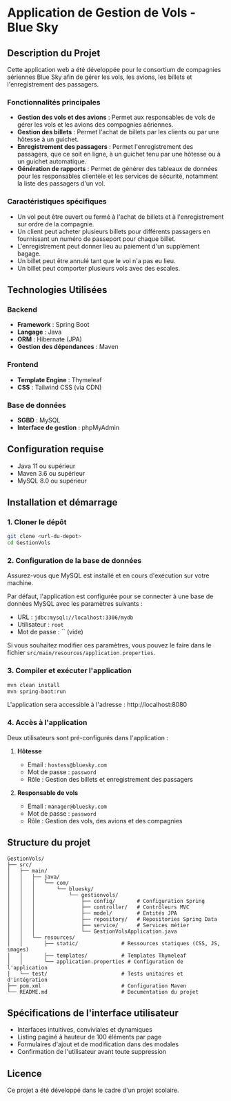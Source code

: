 # Application de Gestion de Vols - Blue Sky

## Description du Projet

Cette application web a été développée pour le consortium de compagnies aériennes Blue Sky afin de gérer les vols, les avions, les billets et l'enregistrement des passagers.

### Fonctionnalités principales

- **Gestion des vols et des avions** : Permet aux responsables de vols de gérer les vols et les avions des compagnies aériennes.
- **Gestion des billets** : Permet l'achat de billets par les clients ou par une hôtesse à un guichet.
- **Enregistrement des passagers** : Permet l'enregistrement des passagers, que ce soit en ligne, à un guichet tenu par une hôtesse ou à un guichet automatique.
- **Génération de rapports** : Permet de générer des tableaux de données pour les responsables clientèle et les services de sécurité, notamment la liste des passagers d'un vol.

### Caractéristiques spécifiques

- Un vol peut être ouvert ou fermé à l'achat de billets et à l'enregistrement sur ordre de la compagnie.
- Un client peut acheter plusieurs billets pour différents passagers en fournissant un numéro de passeport pour chaque billet.
- L'enregistrement peut donner lieu au paiement d'un supplément bagage.
- Un billet peut être annulé tant que le vol n'a pas eu lieu.
- Un billet peut comporter plusieurs vols avec des escales.

## Technologies Utilisées

### Backend
- **Framework** : Spring Boot
- **Langage** : Java
- **ORM** : Hibernate (JPA)
- **Gestion des dépendances** : Maven

### Frontend
- **Template Engine** : Thymeleaf
- **CSS** : Tailwind CSS (via CDN)

### Base de données
- **SGBD** : MySQL
- **Interface de gestion** : phpMyAdmin

## Configuration requise

- Java 11 ou supérieur
- Maven 3.6 ou supérieur
- MySQL 8.0 ou supérieur

## Installation et démarrage

### 1. Cloner le dépôt

```bash
git clone <url-du-depot>
cd GestionVols
```

### 2. Configuration de la base de données

Assurez-vous que MySQL est installé et en cours d'exécution sur votre machine.

Par défaut, l'application est configurée pour se connecter à une base de données MySQL avec les paramètres suivants :
- URL : `jdbc:mysql://localhost:3306/mydb`
- Utilisateur : `root`
- Mot de passe : `` (vide)

Si vous souhaitez modifier ces paramètres, vous pouvez le faire dans le fichier `src/main/resources/application.properties`.

### 3. Compiler et exécuter l'application

```bash
mvn clean install
mvn spring-boot:run
```

L'application sera accessible à l'adresse : http://localhost:8080

### 4. Accès à l'application

Deux utilisateurs sont pré-configurés dans l'application :

1. **Hôtesse**
   - Email : `hostess@bluesky.com`
   - Mot de passe : `password`
   - Rôle : Gestion des billets et enregistrement des passagers

2. **Responsable de vols**
   - Email : `manager@bluesky.com`
   - Mot de passe : `password`
   - Rôle : Gestion des vols, des avions et des compagnies

## Structure du projet

```
GestionVols/
├── src/
│   ├── main/
│   │   ├── java/
│   │   │   └── com/
│   │   │       └── bluesky/
│   │   │           └── gestionvols/
│   │   │               ├── config/       # Configuration Spring
│   │   │               ├── controller/   # Contrôleurs MVC
│   │   │               ├── model/        # Entités JPA
│   │   │               ├── repository/   # Repositories Spring Data
│   │   │               ├── service/      # Services métier
│   │   │               └── GestionVolsApplication.java
│   │   └── resources/
│   │       ├── static/              # Ressources statiques (CSS, JS, images)
│   │       ├── templates/           # Templates Thymeleaf
│   │       └── application.properties # Configuration de l'application
│   └── test/                        # Tests unitaires et d'intégration
├── pom.xml                          # Configuration Maven
└── README.md                        # Documentation du projet
```

## Spécifications de l'interface utilisateur

- Interfaces intuitives, conviviales et dynamiques
- Listing paginé à hauteur de 100 éléments par page
- Formulaires d'ajout et de modification dans des modales
- Confirmation de l'utilisateur avant toute suppression

## Licence

Ce projet a été développé dans le cadre d'un projet scolaire.
